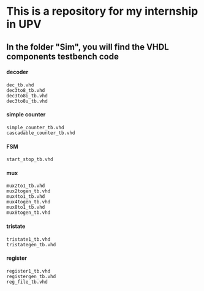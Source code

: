 # This is a repository for my internship in UPV

## In the folder "Sim", you will find the VHDL components testbench code

#### decoder
	dec_tb.vhd
	dec3to8_tb.vhd
	dec3to8i_tb.vhd
	dec3to8u_tb.vhd

#### simple counter
	simple_counter_tb.vhd
	cascadable_counter_tb.vhd

#### FSM
	start_stop_tb.vhd

#### mux
	mux2to1_tb.vhd
	mux2togen_tb.vhd
	mux4to1_tb.vhd
	mux4togen_tb.vhd
	mux8to1_tb.vhd
	mux8togen_tb.vhd	
	
#### tristate
	tristate1_tb.vhd
	tristategen_tb.vhd
	
#### register
	register1_tb.vhd
	registergen_tb.vhd
	reg_file_tb.vhd


